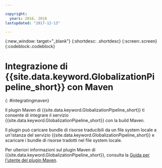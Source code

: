 ```yaml
---

copyright:
  years: 2016, 2018
lastupdated: "2017-12-13"

---
```


{:new_window: target="_blank"}
{:shortdesc: .shortdesc}
{:screen:.screen}
{:codeblock:.codeblock}

# Integrazione di {{site.data.keyword.GlobalizationPipeline_short}} con Maven
{: #integratingmaven}


Il plugin Maven di {{site.data.keyword.GlobalizationPipeline_short}} ti consente di integrare il servizio {{site.data.keyword.GlobalizationPipeline_short}} con la build Maven.

Il plugin può caricare bundle di risorse traducibili da un file system locale a un'istanza del servizio {{site.data.keyword.GlobalizationPipeline_short}} e scaricare i bundle di risorse tradotti nel file system locale. 

Per ulteriori informazioni sul plugin Maven di {{site.data.keyword.GlobalizationPipeline_short}}, consulta la [Guida per l'utente del plugin Maven](https://github.com/IBM-Cloud/gp-java-tools/blob/master/gp-maven-plugin/README.md).

